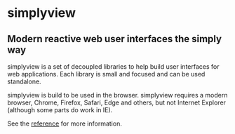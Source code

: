 # simplyview
## Modern reactive web user interfaces the simply way

simplyview is a set of decoupled libraries to help build user interfaces for web applications. Each library is small and focused and can be used standalone. 

simplyview is build to be used in the browser. simplyview requires a modern browser, Chrome, Firefox, Safari, Edge and others, but not Internet Explorer (although some parts do work in IE).

See the [reference](https://reference.simplyedit.io/simplyview/) for more information.

